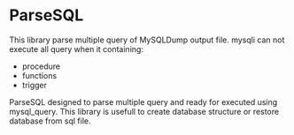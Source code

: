 # ParseSQL
This library parse multiple query of MySQLDump output file. mysqli can not execute all query when it containing:

* procedure
* functions
* trigger

ParseSQL designed to parse multiple query and ready for executed using mysql_query. This library is usefull to create database structure or restore database from sql file.